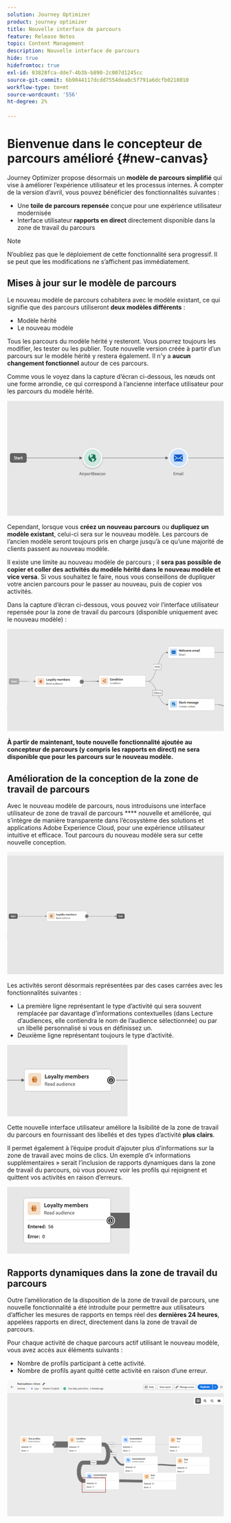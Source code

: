 ```yaml
---
solution: Journey Optimizer
product: journey optimizer
title: Nouvelle interface de parcours
feature: Release Notes
topic: Content Management
description: Nouvelle interface de parcours
hide: true
hidefromtoc: true
exl-id: 03828fca-dde7-4b3b-b890-2c007d1245cc
source-git-commit: 6b9044117dcdd7554dea0c5f791a6dcfb0218010
workflow-type: tm+mt
source-wordcount: '556'
ht-degree: 2%

---
```


# Bienvenue dans le concepteur de parcours amélioré {#new-canvas}

Journey Optimizer propose désormais un **modèle de parcours simplifié** qui vise à améliorer l’expérience utilisateur et les processus internes. À compter de la version d’avril, vous pouvez bénéficier des fonctionnalités suivantes :

* Une **toile de parcours repensée** conçue pour une expérience utilisateur modernisée
* Interface utilisateur **rapports en direct** directement disponible dans la zone de travail du parcours

>[!NOTE]
>
>N’oubliez pas que le déploiement de cette fonctionnalité sera progressif. Il se peut que les modifications ne s’affichent pas immédiatement.

## Mises à jour sur le modèle de parcours

Le nouveau modèle de parcours cohabitera avec le modèle existant, ce qui signifie que des parcours utiliseront **deux modèles différents** :

* Modèle hérité
* Le nouveau modèle

Tous les parcours du modèle hérité y resteront. Vous pourrez toujours les modifier, les tester ou les publier. Toute nouvelle version créée à partir d’un parcours sur le modèle hérité y restera également. Il n&#39;y a **aucun changement fonctionnel** autour de ces parcours.

Comme vous le voyez dans la capture d’écran ci-dessous, les nœuds ont une forme arrondie, ce qui correspond à l’ancienne interface utilisateur pour les parcours du modèle hérité.

![](assets/new-canvas.png)

Cependant, lorsque vous **créez un nouveau parcours** ou **dupliquez un modèle existant**, celui-ci sera sur le nouveau modèle. Les parcours de l’ancien modèle seront toujours pris en charge jusqu’à ce qu’une majorité de clients passent au nouveau modèle.

Il existe une limite au nouveau modèle de parcours ; il **sera pas possible de copier et coller des activités du modèle hérité dans le nouveau modèle et vice versa**. Si vous souhaitez le faire, nous vous conseillons de dupliquer votre ancien parcours pour le passer au nouveau, puis de copier vos activités.

Dans la capture d’écran ci-dessous, vous pouvez voir l’interface utilisateur repensée pour la zone de travail du parcours (disponible uniquement avec le nouveau modèle) :

![](assets/new-canvas2.png)

**À partir de maintenant, toute nouvelle fonctionnalité ajoutée au concepteur de parcours (y compris les rapports en direct) ne sera disponible que pour les parcours sur le nouveau modèle.**

## Amélioration de la conception de la zone de travail de parcours

Avec le nouveau modèle de parcours, nous introduisons une interface utilisateur de zone de travail de parcours **** nouvelle et améliorée, qui s’intègre de manière transparente dans l’écosystème des solutions et applications Adobe Experience Cloud, pour une expérience utilisateur intuitive et efficace. Tout parcours du nouveau modèle sera sur cette nouvelle conception.

![](assets/new-canvas3.gif)

Les activités seront désormais représentées par des cases carrées avec les fonctionnalités suivantes :

* La première ligne représentant le type d’activité qui sera souvent remplacée par davantage d’informations contextuelles (dans Lecture d’audiences, elle contiendra le nom de l’audience sélectionnée) ou par un libellé personnalisé si vous en définissez un.
* Deuxième ligne représentant toujours le type d’activité.

![](assets/new-canvas4.png)

Cette nouvelle interface utilisateur améliore la lisibilité de la zone de travail du parcours en fournissant des libellés et des types d’activité **plus clairs**.

Il permet également à l’équipe produit d’ajouter plus d’informations sur la zone de travail avec moins de clics. Un exemple d’« informations supplémentaires » serait l’inclusion de rapports dynamiques dans la zone de travail du parcours, où vous pouvez voir les profils qui rejoignent et quittent vos activités en raison d’erreurs.

![](assets/new-canvas5.png)

## Rapports dynamiques dans la zone de travail du parcours

Outre l’amélioration de la disposition de la zone de travail de parcours, une nouvelle fonctionnalité a été introduite pour permettre aux utilisateurs d’afficher les mesures de rapports en temps réel des **dernières 24 heures**, appelées rapports en direct, directement dans la zone de travail de parcours.

Pour chaque activité de chaque parcours actif utilisant le nouveau modèle, vous avez accès aux éléments suivants :


* Nombre de profils participant à cette activité.
* Nombre de profils ayant quitté cette activité en raison d’une erreur.

![](assets/new-canvas6bis.png)

<!--`
With every live journey on the new model, you will be able to see two types of "last 24 hours" reporting information:

* On a **new insert**, you will see:
    * The number of profiles that have been exported for audience-triggered journeys. You will see the number of profiles available in the last export job alongside the time when that export has been made.
    * The number of profiles who exited the journey
    * The percentage of errors
    ![](assets/new-canvas7.png)
* **On each activity**, you will see the number of profiles who entered that activity and the number who exited because of an error:
    ![](assets/new-canvas8.png)
-->
<!--
Please note that you may see differences between the number of exported profiles and the number of profiles flowing through the journey. The exported profiles count only provides information about the last export job being made while the number of profiles entering an activity only contains profiles who did it in the last 24 hours. This can especially be visible on recurring daily journeys as there could be a data overlap between two days.
-->
